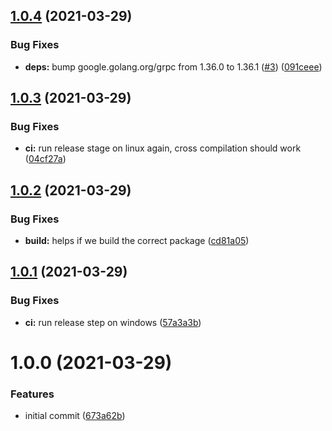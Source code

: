 ## [1.0.4](https://github.com/brad-jones/winsudo/compare/v1.0.3...v1.0.4) (2021-03-29)


### Bug Fixes

* **deps:** bump google.golang.org/grpc from 1.36.0 to 1.36.1 ([#3](https://github.com/brad-jones/winsudo/issues/3)) ([091ceee](https://github.com/brad-jones/winsudo/commit/091ceee8e37e64fbfbc7817a519bb16e2307c082))

## [1.0.3](https://github.com/brad-jones/winsudo/compare/v1.0.2...v1.0.3) (2021-03-29)


### Bug Fixes

* **ci:** run release stage on linux again, cross compilation should work ([04cf27a](https://github.com/brad-jones/winsudo/commit/04cf27ac8d515001399326727953242996bf9a5a))

## [1.0.2](https://github.com/brad-jones/winsudo/compare/v1.0.1...v1.0.2) (2021-03-29)


### Bug Fixes

* **build:** helps if we build the correct package ([cd81a05](https://github.com/brad-jones/winsudo/commit/cd81a0559a9cfa4eb734d691e778fdfdd3517a37))

## [1.0.1](https://github.com/brad-jones/winsudo/compare/v1.0.0...v1.0.1) (2021-03-29)


### Bug Fixes

* **ci:** run release step on windows ([57a3a3b](https://github.com/brad-jones/winsudo/commit/57a3a3b36fac35ac3dba21d3b0ffd432e532c7d2))

# 1.0.0 (2021-03-29)


### Features

* initial commit ([673a62b](https://github.com/brad-jones/winsudo/commit/673a62b8a02564afea989335190b3ecddfeab7b6))
